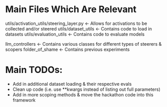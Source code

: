 # Main Files Which Are Relevant
utils/activation_utils/steering_layer.py <- Allows for activations to be collected and/or steered
utils/dataset_utils <- Contains code to load in datasets
utils/evaluation_utils <- Contains code to evaluate models

llm_controllers <- Contains various classes for different types of steerers & scopers
folder_of_shame <- Contains previous experiments

# Main TODOs:
- Add in additional dataset loading & their respective evals
- Clean up code (i.e. use **kwargs instead of listing out full parameters)
- Add in more scoping methods & move the hackathon code into this framework
